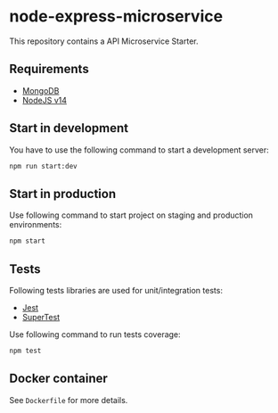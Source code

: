 # node-express-microservice

This repository contains a API Microservice Starter.

## Requirements

* [MongoDB](https://www.mongodb.com/download-center "MongoDB")
* [NodeJS v14](https://nodejs.org/en/download "NodeJS")

## Start in development

You have to use the following command to start a development server:

```sh
npm run start:dev
```


## Start in production

Use following command to start project on staging and production environments:

```sh
npm start
```

## Tests

Following tests libraries are used for unit/integration tests:
* [Jest](https://jestjs.io/)
* [SuperTest](https://github.com/visionmedia/supertest#readme)

Use following command to run tests coverage:

```sh
npm test
```

## Docker container

See `Dockerfile` for more details.

